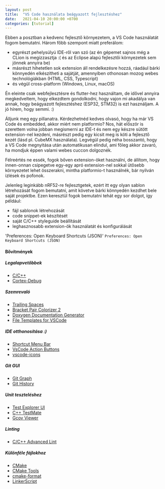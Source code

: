 ```yaml
---
layout: post
title:  "VS Code használata beágyazott fejlesztéshez"
date:   2021-04-10 20:00:00 +0700
categories: [tutorial]
---
```


Ebben a posztban a kedvenc fejlesztő környezetem, a VS Code használatát fogom bemutatni.
Három főbb szempont miatt preferálom:
- egyrészt pehelysúlyú IDE-ről van szó (az én gépemet sajnos még a CLion is megizzasztja :( és az Eclipse alapú fejlesztői környezetek sem jönnek annyira be)
- másrészt hihetetlen sok extension áll rendelkezésre hozzá, ráadául bárki könnyedén elkészítheti a sajátját, amennyiben othonosan mozog webes technológiákban (HTML, CSS, Typescript)
- és végül cross-platform (Windows, Linux, macOS)

Én eleinte csak webfejlesztésre és flutter-hez használtam, de idővel annyira megkedveltem, hogy elkezdtem gondolkodni, hogy vajon mi akadálya van annak, hogy beágyazott fejlesztéshez (ESP32, STM32) is ezt használjam. A jó hírem, hogy semmi. :)

Álljunk meg egy pillanatra. Kérdezhetnéd kedves olvasó, hogy ha már VS Code és embedded, akkor miért nem platformio? Nos, hát először is szerettem volna jobban megismerni az IDE-t és nem egy készre sütött extension-nel kezdeni, másrészt pedig egy kicsit meg is köti a fejlesztő kezét (lásd pl. CubeMX használata). Legvégül pedig néha bosszantó, hogy a VS Code megnyitása után automatikusan elindul, ami főleg akkor zavaró, ha mondjuk éppen valami webes cuccon dolgoznék.

Félreértés ne essék, fogok bőven extension-öket használni, de állítom, hogy innen-onnan csipegetve egy-egy apró extension-nel sokkal ütősebb környezetet lehet összerakni, mintha platformio-t használnék, bár nyilván izlések és pofonok.

Jelenleg leginkább nRF52-re fejlesztgetek, ezért itt egy olyan sablon létrehozását fogom bemutatni, amit követve bárki könnyedén kezdhet bele saját projektbe.
Ezen keresztül fogok bemutatni tehát egy sor dolgot, így például:
- fájl sablonok létrehozását
- code snippet-ek készítését
- saját C/C++ styleguide beállítását
- leghasznosabb extension-ök használatát és konfigurálását





'Preferences: Open Keyboard Shortcuts (JSON)'
`Preferences: Open Keyboard Shortcuts (JSON)`


#### Bővítmények
##### Legalapvetőbbek
- [C/C++](https://marketplace.visualstudio.com/items?itemName=ms-vscode.cpptools)
- [Cortex-Debug](https://marketplace.visualstudio.com/items?itemName=marus25.cortex-debug)

##### Szemrevaló
- [Trailing Spaces](https://marketplace.visualstudio.com/items?itemName=shardulm94.trailing-spaces)
- [Bracket Pair Colorizer 2](https://marketplace.visualstudio.com/items?itemName=CoenraadS.bracket-pair-colorizer-2)
- [Doxygen Documentation Generator](https://marketplace.visualstudio.com/items?itemName=cschlosser.doxdocgen)
- [File Templates for VSCode](https://marketplace.visualstudio.com/items?itemName=bam.vscode-file-templates)

##### IDE otthonosítása :)
- [Shortcut Menu Bar](https://marketplace.visualstudio.com/items?itemName=jerrygoyal.shortcut-menu-bar)
- [VsCode Action Buttons](https://marketplace.visualstudio.com/items?itemName=seunlanlege.action-buttons)
- [vscode-icons](https://marketplace.visualstudio.com/items?itemName=vscode-icons-team.vscode-icons)

##### Git GUI
- [Git Graph](https://marketplace.visualstudio.com/items?itemName=mhutchie.git-graph)
- [Git History](https://marketplace.visualstudio.com/items?itemName=donjayamanne.githistory)

##### Unit teszteléshez
- [Test Explorer UI](https://marketplace.visualstudio.com/items?itemName=hbenl.vscode-test-explorer)
- [C++ TestMate](https://marketplace.visualstudio.com/items?itemName=matepek.vscode-catch2-test-adapter)
- [Gcov Viewer](https://marketplace.visualstudio.com/items?itemName=JacquesLucke.gcov-viewer)

##### Linting
- [C/C++ Advanced Lint](https://marketplace.visualstudio.com/items?itemName=jbenden.c-cpp-flylint)

##### Különféle fájlokhoz
- [CMake](https://marketplace.visualstudio.com/items?itemName=twxs.cmake)
- [CMake Tools](https://marketplace.visualstudio.com/items?itemName=ms-vscode.cmake-tools)
- [cmake-format](https://marketplace.visualstudio.com/items?itemName=cheshirekow.cmake-format)
- [LinkerScript](https://marketplace.visualstudio.com/items?itemName=ZixuanWang.linkerscript)